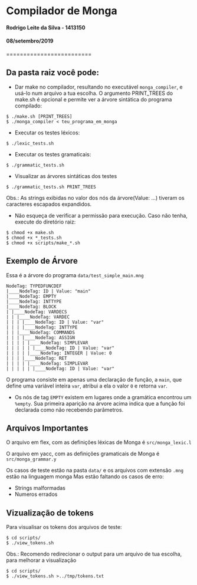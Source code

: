 # Compilador de Monga
#### Rodrigo Leite da Silva - 1413150
#### 08/setembro/2019
=========================

Da pasta raiz você pode:
----------------------------------
 - Dar make no compilador, resultando no executável `monga_compiler`, e usá-lo num arquivo a tua escolha. O argumento PRINT_TREES do make.sh é opcional e permite ver a árvore sintática do programa compilado:
```
$ ./make.sh [PRINT_TREES]
$ ./monga_compiler < teu_programa_em_monga
```

 - Executar os testes léxicos:
```
$ ./lexic_tests.sh
```

 - Executar os testes gramaticais:
```
$ ./grammatic_tests.sh
```

 - Visualizar as árvores sintáticas dos testes
 ```
 $ ./grammatic_tests.sh PRINT_TREES
 ```
Obs.: As strings exibidas no valor dos nós da árvore(Value: ...) tiveram os caracteres escapados expandidos.

 - Não esqueça de verificar a permissão para execução. Caso não tenha, execute do diretório raiz:
```
$ chmod +x make.sh
$ chmod +x *_tests.sh
$ chmod +x scripts/make_*.sh
```
Exemplo de Árvore
-------------------------------
Essa é a árvore do programa ``` data/test_simple_main.mng ```
```
NodeTag: TYPEDFUNCDEF
|____NodeTag: ID | Value: "main"
|____NodeTag: EMPTY
|____NodeTag: INTTYPE
|____NodeTag: BLOCK
| |____NodeTag: VARDECS
| | |____NodeTag: VARDEC
| | | |____NodeTag: ID | Value: "var"
| | | |____NodeTag: INTTYPE
| | |____NodeTag: COMMANDS
| | | |____NodeTag: ASSIGN
| | | | |____NodeTag: SIMPLEVAR
| | | | | |____NodeTag: ID | Value: "var"
| | | | |____NodeTag: INTEGER | Value: 0
| | | |____NodeTag: RET
| | | | |____NodeTag: SIMPLEVAR
| | | | | |____NodeTag: ID | Value: "var"
```
O programa consiste em apenas uma declaração de função, a ``` main ```, que define uma variável inteira ``` var ```, atribui a ela o valor ``` 0 ``` e retorna ```var```.
 - Os nós de tag ```EMPTY``` existem em lugares onde a gramática encontrou um ```%empty```. Sua primeira aparição na árvore acima indica que a função foi declarada como não recebendo parâmetros.


Arquivos Importantes
----------------------------
O arquivo em flex, com as definições léxicas de Monga é ``` src/monga_lexic.l ```

O arquivo em yacc, com as definições gramaticais de Monga é ``` src/monga_grammar.y ```

Os casos de teste estão na pasta ``` data/ ``` e os arquivos com extensão ```.mng``` estão na linguagem monga
Mas estão faltando os casos de erro:
 - Strings malformadas
 - Numeros errados

Vizualização de tokens
--------------------------
Para visualisar os tokens dos arquivos de teste:
```
$ cd scripts/
$ ./view_tokens.sh
```
Obs.: Recomendo redirecionar o output para um arquivo de tua escolha, para melhorar a visualização
```
$ cd scripts/
$ ./view_tokens.sh >../tmp/tokens.txt
```
